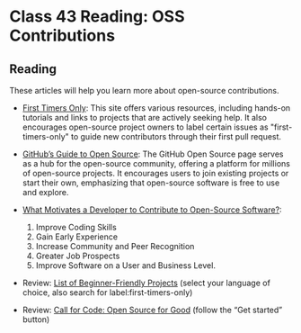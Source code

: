 # Class 43 Reading: OSS Contributions

## Reading

These articles will help you learn more about open-source contributions.

- [First Timers Only](https://www.firsttimersonly.com/): This site offers various resources, including hands-on tutorials and links to projects that are actively seeking help. It also encourages open-source project owners to label certain issues as "first-timers-only" to guide new contributors through their first pull request. 
- [GitHub’s Guide to Open Source](https://www.github.com/open-source): The GitHub Open Source page serves as a hub for the open-source community, offering a platform for millions of open-source projects. It encourages users to join existing projects or start their own, emphasizing that open-source software is free to use and explore.
- [What Motivates a Developer to Contribute to Open-Source Software?](https://clearcode.cc/blog/why-developers-contribute-open-source-software/):

    1. Improve Coding Skills
    2. Gain Early Experience
    3. Increase Community and Peer Recognition
    4. Greater Job Prospects
    5. Improve Software on a User and Business Level.

- Review: [List of Beginner-Friendly Projects](https://github.com/search?q=label%3Agood-first-issue+archived%3Afalse) (select your language of choice, also search for label:first-timers-only)
- Review: [Call for Code: Open Source for Good](https://callforcode.org/) (follow the “Get started” button)
